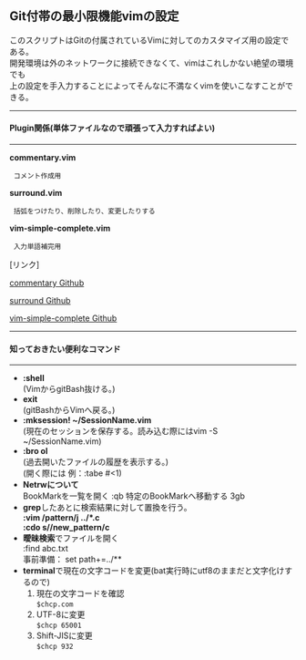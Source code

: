 ## Git付帯の最小限機能vimの設定

このスクリプトはGitの付属されているVimに対してのカスタマイズ用の設定である。  
開発環境は外のネットワークに接続できなくて、vimはこれしかない絶望の環境でも  
上の設定を手入力することによってそんなに不満なくvimを使いこなすことができる。

---
#### Plugin関係(単体ファイルなので頑張って入力すればよい)
---

**commentary.vim**  

     コメント作成用  
**surround.vim**  

     括弧をつけたり、削除したり、変更したりする  

**vim-simple-complete.vim**  

     入力単語補完用 

[リンク]

  [commentary Github](https://github.com/tpope/vim-commentary)

  [surround Github](https://github.com/tpope/vim-surround)

  [vim-simple-complete Github](https://github.com/maxboisvert/vim-simple-complete)

---
#### 知っておきたい便利なコマンド
---

- **:shell**<br>
    (VimからgitBash抜ける。)
- **exit**<br>
    (gitBashからVimへ戻る。)
- **:mksession! ~/SessionName.vim**<br>
    (現在のセッションを保存する。読み込む際にはvim -S ~/SessionName.vim)
- **:bro ol**<br> 
    (過去開いたファイルの履歴を表示する。)  
    (開く際には 例：:tabe #<1)
- **Netrwについて**<br>
    BookMarkを一覧を開く :qb 特定のBookMarkへ移動する 3gb
- **grep**したあとに検索結果に対して置換を行う。<br>
    **:vim /pattern/j ../*.c<br>**
    **:cdo s//new_pattern/c**
- **曖昧検索**でファイルを開く<br> 
    :find abc.txt  
    事前準備： set path+=../**
- **terminal**で現在の文字コードを変更(bat実行時にutf8のままだと文字化けするので)<br>
    1. 現在の文字コードを確認  
    `$chcp.com`  
    1. UTF-8に変更  
    `$chcp 65001`  
    1. Shift-JISに変更  
    `$chcp 932`  
